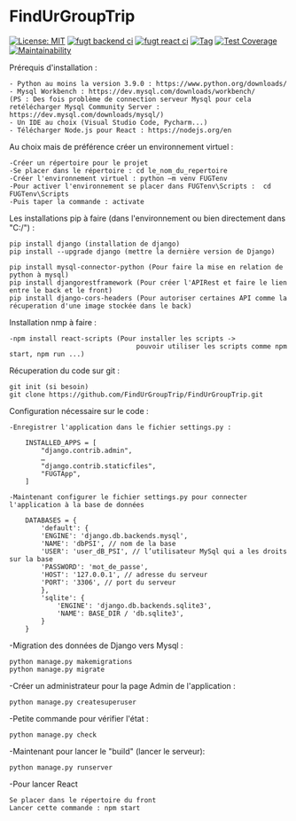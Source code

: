 # FindUrGroupTrip
[![License: MIT](https://img.shields.io/badge/License-MIT-yellow.svg)](https://opensource.org/licenses/MIT)
[![fugt backend ci](https://github.com/FindUrGroupTrip/FindUrGroupTrip/actions/workflows/backend-ci.yml/badge.svg)](https://github.com/FindUrGroupTrip/FindUrGroupTrip/actions/workflows/backend-ci.yml)
[![fugt react ci](https://github.com/FindUrGroupTrip/FindUrGroupTrip/actions/workflows/react-ci.yml/badge.svg)](https://github.com/FindUrGroupTrip/FindUrGroupTrip/actions/workflows/react-ci.yml)
[![Tag](https://img.shields.io/badge/Tag-v0.1-blue)](https://github.com/FindUrGroupTrip/FindUrGroupTrip/tree/v0.1)
[![Test Coverage](https://api.codeclimate.com/v1/badges/c5aa48c106e4ebfd9bc7/test_coverage)](https://codeclimate.com/repos/655b74361a748e2c5a0875cb/test_coverage)
[![Maintainability](https://api.codeclimate.com/v1/badges/c5aa48c106e4ebfd9bc7/maintainability)](https://codeclimate.com/repos/655b74361a748e2c5a0875cb/maintainability)


Prérequis d'installation :

    - Python au moins la version 3.9.0 : https://www.python.org/downloads/
    - Mysql Workbench : https://dev.mysql.com/downloads/workbench/
    (PS : Des fois problème de connection serveur Mysql pour cela retélécharger Mysql Community Server : https://dev.mysql.com/downloads/mysql/)
    - Un IDE au choix (Visual Studio Code, Pycharm...)
    - Télécharger Node.js pour React : https://nodejs.org/en
    
    

Au choix mais de préférence créer un environnement virtuel :

    -Créer un répertoire pour le projet
    -Se placer dans le répertoire : cd le_nom_du_repertoire
    -Créer l'environnement virtuel : python –m venv FUGTenv
    -Pour activer l'environnement se placer dans FUGTenv\Scripts :  cd FUGTenv\Scripts
    -Puis taper la commande : activate


Les installations pip à faire (dans l'environnement ou bien directement dans "C:/") :

    pip install django (installation de django)
    pip install --upgrade django (mettre la dernière version de Django)

    pip install mysql-connector-python (Pour faire la mise en relation de python à mysql)
    pip install djangorestframework (Pour créer l'APIRest et faire le lien entre le back et le front)
    pip install django-cors-headers (Pour autoriser certaines API comme la récuperation d'une image stockée dans le back)

Installation nmp à faire :

    -npm install react-scripts (Pour installer les scripts ->
                                    pouvoir utiliser les scripts comme npm start, npm run ...)


Récuperation du code sur git :

    git init (si besoin)
    git clone https://github.com/FindUrGroupTrip/FindUrGroupTrip.git

Configuration nécessaire sur le code :

    -Enregistrer l'application dans le fichier settings.py :

        INSTALLED_APPS = [
            "django.contrib.admin",
            …
            "django.contrib.staticfiles",
            "FUGTApp",
        ]

    -Maintenant configurer le fichier settings.py pour connecter l'application à la base de données

        DATABASES = {
            'default': {
            'ENGINE': 'django.db.backends.mysql',
            'NAME': 'dbPSI', // nom de la base
            'USER': 'user_dB_PSI', // l’utilisateur MySql qui a les droits sur la base
            'PASSWORD': 'mot_de_passe',
            'HOST': '127.0.0.1', // adresse du serveur
            'PORT': '3306', // port du serveur
            },
            'sqlite': {
                'ENGINE': 'django.db.backends.sqlite3',
                'NAME': BASE_DIR / 'db.sqlite3',
            }
        }

-Migration des données de Django vers Mysql :

    python manage.py makemigrations
    python manage.py migrate

-Créer un administrateur pour la page Admin de l'application :

    python manage.py createsuperuser

-Petite commande pour vérifier l'état : 

    python manage.py check

-Maintenant pour lancer le "build" (lancer le serveur):

    python manage.py runserver

-Pour lancer React 

    Se placer dans le répertoire du front
    Lancer cette commande : npm start
    
